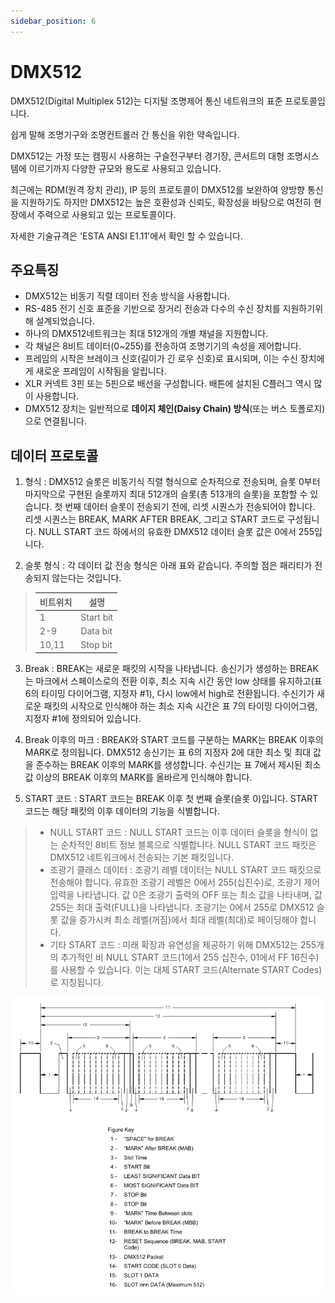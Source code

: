 ```yaml
---
sidebar_position: 6
---
```


# DMX512

DMX512(Digital Multiplex 512)는 디지털 조명제어 통신 네트워크의 표준 프로토콜입니다.

쉽게 말해 조명기구와 조명컨트롤러 간 통신을 위한 약속입니다.

DMX512는 가정 또는 캠핑시 사용하는 구슬전구부터 경기장, 콘서트의 대형 조명시스템에 이르기까지 다양한 규모와 용도로 사용되고 있습니다.

최근에는 RDM(원격 장치 관리), IP 등의 프로토콜이 DMX512를 보완하여 양방향 통신을 지원하기도 하지만 DMX512는 높은 호환성과 신뢰도, 확장성을 바탕으로 여전히 현장에서 주력으로 사용되고 있는 프로토콜이다.

자세한 기술규격은 'ESTA ANSI E1.11'에서 확인 할 수 있습니다.

## 주요특징

- DMX512는 비동기 직렬 데이터 전송 방식을 사용합니다.
- RS-485 전기 신호 표준을 기반으로 장거리 전송과 다수의 수신 장치를 지원하기위해 설계되었습니다.
- 하나의 DMX512네트워크는 최대 512개의 개별 채널을 지원합니다.
- 각 채널은 8비트 데이터(0~255)를 전송하여 조명기기의 속성을 제어합니다.
- 프레임의 시작은 브레이크 신호(길이가 긴 로우 신호)로 표시되며, 이는 수신 장치에게 새로운 프레임이 시작됨을 알립니다.
- XLR 커넥트 3핀 또는 5핀으로 배선을 구성합니다. 배튼에 설치된 C플러그 역시 많이 사용합니다.
- DMX512 장치는 일반적으로 **데이지 체인(Daisy Chain) 방식**(또는 버스 토폴로지)으로 연결됩니다.

## 데이터 프로토콜

1. 형식 : DMX512 슬롯은 비동기식 직렬 형식으로 순차적으로 전송되며, 슬롯 0부터 마지막으로 구현된 슬롯까지 최대 512개의 슬롯(총 513개의 슬롯)을 포함할 수 있습니다. 첫 번째 데이터 슬롯이 전송되기 전에, 리셋 시퀀스가 전송되어야 합니다. 리셋 시퀀스는 BREAK, MARK AFTER BREAK, 그리고 START 코드로 구성됩니다. NULL START 코드 하에서의 유효한 DMX512 데이터 슬롯 값은 0에서 255입니다.

2. 슬롯 형식 : 각 데이터 값 전송 형식은 아래 표와 같습니다. 주의할 점은 패리티가 전송되지 않는다는 것입니다.

> | 비트위치 | 설명      |
> | -------- | --------- |
> | 1        | Start bit |
> | 2-9      | Data bit  |
> | 10,11    | Stop bit  |

3. Break : BREAK는 새로운 패킷의 시작을 나타냅니다. 송신기가 생성하는 BREAK는 마크에서 스페이스로의 전환 이후, 최소 지속 시간 동안 low 상태를 유지하고(표 6의 타이밍 다이어그램, 지정자 #1), 다시 low에서 high로 전환됩니다. 수신기가 새로운 패킷의 시작으로 인식해야 하는 최소 지속 시간은 표 7의 타이밍 다이어그램, 지정자 #1에 정의되어 있습니다.

4. Break 이후의 마크 : BREAK와 START 코드를 구분하는 MARK는 BREAK 이후의 MARK로 정의됩니다. DMX512 송신기는 표 6의 지정자 2에 대한 최소 및 최대 값을 준수하는 BREAK 이후의 MARK를 생성합니다. 수신기는 표 7에서 제시된 최소값 이상의 BREAK 이후의 MARK를 올바르게 인식해야 합니다.

5. START 코드 : START 코드는 BREAK 이후 첫 번째 슬롯(슬롯 0)입니다. START 코드는 해당 패킷의 이후 데이터의 기능을 식별합니다.

> - NULL START 코드 : NULL START 코드는 이후 데이터 슬롯을 형식이 없는 순차적인 8비트 정보 블록으로 식별합니다. NULL START 코드 패킷은 DMX512 네트워크에서 전송되는 기본 패킷입니다.
> - 조광기 클래스 데이터 : 조광기 레벨 데이터는 NULL START 코드 패킷으로 전송해야 합니다. 유효한 조광기 레벨은 0에서 255(십진수)로, 조광기 제어 입력을 나타냅니다. 값 0은 조광기 출력의 OFF 또는 최소 값을 나타내며, 값 255는 최대 출력(FULL)을 나타냅니다. 조광기는 0에서 255로 DMX512 슬롯 값을 증가시켜 최소 레벨(꺼짐)에서 최대 레벨(최대)로 페이딩해야 합니다.
> - 기타 START 코드 : 미래 확장과 유연성을 제공하기 위해 DMX512는 255개의 추가적인 비 NULL START 코드(1에서 255 십진수, 01에서 FF 16진수)를 사용할 수 있습니다. 이는 대체 START 코드(Alternate START Codes)로 지칭됩니다.

![DMX512 싱글프레임](./img/dmx01.png)
